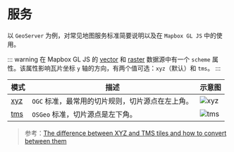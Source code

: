 # 服务

以 `GeoServer` 为例，对常见地图服务标准简要说明以及在 `Mapbox GL JS` 中的使用。

::: warning
在 Mapbox GL JS 的 [vector](https://docs.mapbox.com/mapbox-gl-js/style-spec/sources/#vector) 和 [raster](https://docs.mapbox.com/mapbox-gl-js/style-spec/sources/#raster) 数据源中有一个 `scheme` 属性。该属性影响瓦片坐标 `y` 轴的方向，有两个值可选：`xyz`（默认）和 `tms`。
:::

| 模式                                                              | 描述                                             | 示意图                          |
| ----------------------------------------------------------------- | ------------------------------------------------ | ------------------------------- |
| [xyz](https://wiki.openstreetmap.org/wiki/Slippy_map_tilenames)   | `OGC` 标准，最常用的切片规则，切片源点在左上角。 | ![xyz](/assets/images/wmts.png) |
| [tms](https://wiki.osgeo.org/wiki/Tile_Map_Service_Specification) | `OSGeo` 标准，切片源点是左下角。                 | ![tms](/assets/images/tms.png)  |

> 参考：[The difference between XYZ and TMS tiles and how to convert between them]()
